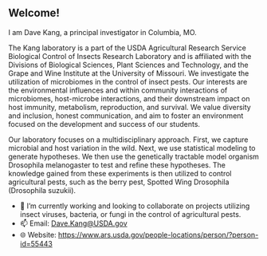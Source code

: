 ## Welcome!

I am Dave Kang, a principal investigator in Columbia, MO.

The Kang laboratory is a part of the USDA Agricultural Research Service Biological Control of Insects Research Laboratory and is affiliated with the Divisions of Biological Sciences, Plant Sciences and Technology, and the Grape and Wine Institute at the University of Missouri. We investigate the utilization of microbiomes in the control of insect pests. Our interests are the environmental influences and within community interactions of microbiomes, host-microbe interactions, and their downstream impact on host immunity, metabolism, reproduction, and survival. We value diversity and inclusion, honest communication, and aim to foster an environment focused on the development and success of our students.

Our laboratory focuses on a multidisciplinary approach. First, we capture microbial and host variation in the wild. Next, we use statistical modeling to generate hypotheses.  We then use the genetically tractable model organism Drosophila melanogaster to test and refine these hypotheses. The knowledge gained from these experiments is then utilized to control agricultural pests, such as the berry pest, Spotted Wing Drosophila (Drosophila suzukii). 

 - 🔭 I’m currently working and looking to collaborate on projects utilizing insect viruses, bacteria, or fungi in the control of agricultural pests.
 - 📫 Email: Dave.Kang@USDA.gov
 - 🌐 Website: https://www.ars.usda.gov/people-locations/person/?person-id=55443 

<!--
**DavidKang-USDA/DavidKang-USDA** is a ✨ _special_ ✨ repository because its `README.md` (this file) appears on your GitHub profile.
I am Dave Kang, a USDA ARS scientist.

- 🔭 I’m currently working and looking to collaborate on projects utilizing insect microbiomes in the control of agricultural pests.
- 📫 Reach me at Dave.Kang@USDA.gov
-->
